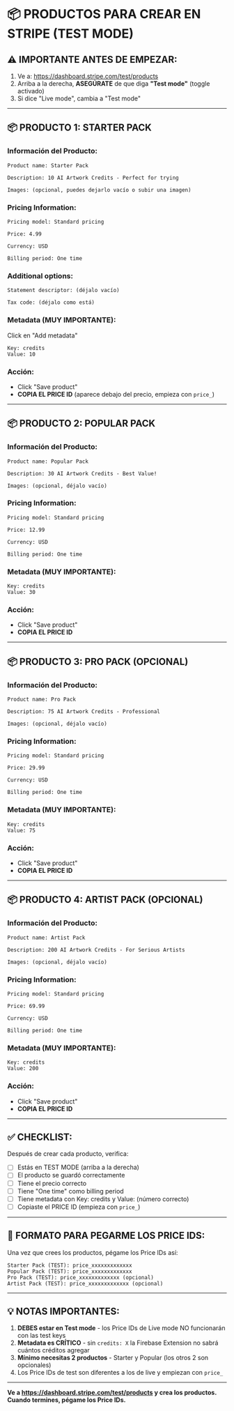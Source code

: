 # 📦 PRODUCTOS PARA CREAR EN STRIPE (TEST MODE)

## ⚠️ **IMPORTANTE ANTES DE EMPEZAR:**

1. Ve a: https://dashboard.stripe.com/test/products
2. Arriba a la derecha, **ASEGÚRATE** de que diga **"Test mode"** (toggle activado)
3. Si dice "Live mode", cambia a "Test mode"

---

## 📦 **PRODUCTO 1: STARTER PACK**

### **Información del Producto:**
```
Product name: Starter Pack

Description: 10 AI Artwork Credits - Perfect for trying

Images: (opcional, puedes dejarlo vacío o subir una imagen)
```

### **Pricing Information:**
```
Pricing model: Standard pricing

Price: 4.99

Currency: USD

Billing period: One time
```

### **Additional options:**
```
Statement descriptor: (déjalo vacío)

Tax code: (déjalo como está)
```

### **Metadata (MUY IMPORTANTE):**
Click en "Add metadata"
```
Key: credits
Value: 10
```

### **Acción:**
- Click "Save product"
- **COPIA EL PRICE ID** (aparece debajo del precio, empieza con `price_`)

---

## 📦 **PRODUCTO 2: POPULAR PACK**

### **Información del Producto:**
```
Product name: Popular Pack

Description: 30 AI Artwork Credits - Best Value!

Images: (opcional, déjalo vacío)
```

### **Pricing Information:**
```
Pricing model: Standard pricing

Price: 12.99

Currency: USD

Billing period: One time
```

### **Metadata (MUY IMPORTANTE):**
```
Key: credits
Value: 30
```

### **Acción:**
- Click "Save product"
- **COPIA EL PRICE ID**

---

## 📦 **PRODUCTO 3: PRO PACK** (OPCIONAL)

### **Información del Producto:**
```
Product name: Pro Pack

Description: 75 AI Artwork Credits - Professional

Images: (opcional, déjalo vacío)
```

### **Pricing Information:**
```
Pricing model: Standard pricing

Price: 29.99

Currency: USD

Billing period: One time
```

### **Metadata (MUY IMPORTANTE):**
```
Key: credits
Value: 75
```

### **Acción:**
- Click "Save product"
- **COPIA EL PRICE ID**

---

## 📦 **PRODUCTO 4: ARTIST PACK** (OPCIONAL)

### **Información del Producto:**
```
Product name: Artist Pack

Description: 200 AI Artwork Credits - For Serious Artists

Images: (opcional, déjalo vacío)
```

### **Pricing Information:**
```
Pricing model: Standard pricing

Price: 69.99

Currency: USD

Billing period: One time
```

### **Metadata (MUY IMPORTANTE):**
```
Key: credits
Value: 200
```

### **Acción:**
- Click "Save product"
- **COPIA EL PRICE ID**

---

## ✅ **CHECKLIST:**

Después de crear cada producto, verifica:
- [ ] Estás en TEST MODE (arriba a la derecha)
- [ ] El producto se guardó correctamente
- [ ] Tiene el precio correcto
- [ ] Tiene "One time" como billing period
- [ ] Tiene metadata con Key: credits y Value: (número correcto)
- [ ] Copiaste el PRICE ID (empieza con `price_`)

---

## 📝 **FORMATO PARA PEGARME LOS PRICE IDS:**

Una vez que crees los productos, pégame los Price IDs así:

```
Starter Pack (TEST): price_xxxxxxxxxxxxx
Popular Pack (TEST): price_xxxxxxxxxxxxx
Pro Pack (TEST): price_xxxxxxxxxxxxx (opcional)
Artist Pack (TEST): price_xxxxxxxxxxxxx (opcional)
```

---

## 💡 **NOTAS IMPORTANTES:**

1. **DEBES estar en Test mode** - los Price IDs de Live mode NO funcionarán con las test keys
2. **Metadata es CRÍTICO** - sin `credits: X` la Firebase Extension no sabrá cuántos créditos agregar
3. **Mínimo necesitas 2 productos** - Starter y Popular (los otros 2 son opcionales)
4. Los Price IDs de test son diferentes a los de live y empiezan con `price_`

---

**Ve a https://dashboard.stripe.com/test/products y crea los productos. Cuando termines, pégame los Price IDs.**
